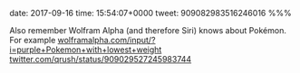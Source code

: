 date: 2017-09-16
time: 15:54:07+0000
tweet: 909082983516246016
%%%

Also remember Wolfram Alpha (and therefore Siri) knows about Pokémon. For example [wolframalpha.com/input/?i=purple+Pokemon+with+lowest+weight](http://wolframalpha.com/input/?i=purple+Pokemon+with+lowest+weight) [twitter.com/qrush/status/909029527245983744](https://twitter.com/qrush/status/909029527245983744)
